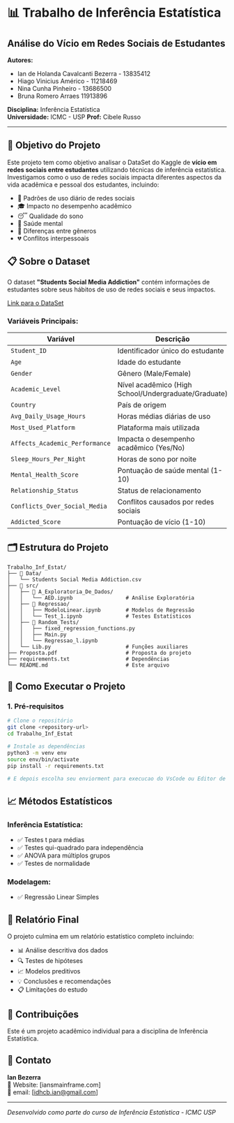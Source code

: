 # 📊 Trabalho de Inferência Estatística
## Análise do Vício em Redes Sociais de Estudantes

**Autores:**  
* Ian de Holanda Cavalcanti Bezerra - 13835412
* Hiago Vinicius Américo - 11218469
* Nina Cunha Pinheiro - 13686500
* Bruna Romero Arraes 11913896

**Disciplina:** Inferência Estatística  
**Universidade:** ICMC - USP
**Prof:** Cibele Russo

---

## 🎯 Objetivo do Projeto

Este projeto tem como objetivo analisar o DataSet do Kaggle de **vício em redes sociais entre estudantes** utilizando técnicas de inferência estatística. Investigamos como o uso de redes sociais impacta diferentes aspectos da vida acadêmica e pessoal dos estudantes, incluindo:

- 📱 Padrões de uso diário de redes sociais
- 🎓 Impacto no desempenho acadêmico  
- 😴 Qualidade do sono
- 🧠 Saúde mental
- 👥 Diferenças entre gêneros
- 💔 Conflitos interpessoais

## 📋 Sobre o Dataset

O dataset **"Students Social Media Addiction"** contém informações de estudantes sobre seus hábitos de uso de redes sociais e seus impactos. 

[Link para o DataSet](https://www.kaggle.com/datasets/adilshamim8/social-media-addiction-vs-relationships?resource=download)

### Variáveis Principais:
| Variável | Descrição |
|----------|-----------|
| `Student_ID` | Identificador único do estudante |
| `Age` | Idade do estudante |
| `Gender` | Gênero (Male/Female) |
| `Academic_Level` | Nível acadêmico (High School/Undergraduate/Graduate) |
| `Country` | País de origem |
| `Avg_Daily_Usage_Hours` | Horas médias diárias de uso |
| `Most_Used_Platform` | Plataforma mais utilizada |
| `Affects_Academic_Performance` | Impacta o desempenho acadêmico (Yes/No) |
| `Sleep_Hours_Per_Night` | Horas de sono por noite |
| `Mental_Health_Score` | Pontuação de saúde mental (1-10) |
| `Relationship_Status` | Status de relacionamento |
| `Conflicts_Over_Social_Media` | Conflitos causados por redes sociais |
| `Addicted_Score` | Pontuação de vício (1-10) |

## 🗂️ Estrutura do Projeto

```
Trabalho_Inf_Estat/
├── 📁 Data/
│   └── Students Social Media Addiction.csv
├── 📁 src/
│   ├── 📁 A_Exploratoria_De_Dados/
│   │   └── AED.ipynb                 # Análise Exploratória
│   ├── 📁 Regressao/
│   │   ├── ModeloLinear.ipynb        # Modelos de Regressão
│   │   └── Test_1.ipynb              # Testes Estatísticos
│   ├── 📁 Random_Tests/
│   │   ├── fixed_regression_functions.py
│   │   ├── Main.py
│   │   └── Regressao_l.ipynb
│   └── Lib.py                        # Funções auxiliares
├── Proposta.pdf                      # Proposta do projeto
├── requirements.txt                  # Dependências
└── README.md                         # Este arquivo
```

## 🚀 Como Executar o Projeto

### 1. Pré-requisitos
```bash
# Clone o repositório
git clone <repository-url>
cd Trabalho_Inf_Estat

# Instale as dependências
python3 -m venv env
source env/bin/activate
pip install -r requirements.txt

# E depois escolha seu enviorment para execucao do VsCode ou Editor de escolha
```

## 📈 Métodos Estatísticos

### Inferência Estatística:
- ✅ Testes t para médias
- ✅ Testes qui-quadrado para independência
- ✅ ANOVA para múltiplos grupos
- ✅ Testes de normalidade

### Modelagem:
- ✅ Regressão Linear Simples


## 📝 Relatório Final

O projeto culmina em um relatório estatístico completo incluindo:

- 📊 Análise descritiva dos dados
- 🔍 Testes de hipóteses
- 📈 Modelos preditivos
- 💡 Conclusões e recomendações
- 📋 Limitações do estudo

## 🤝 Contribuições

Este é um projeto acadêmico individual para a disciplina de Inferência Estatística. 

## 📧 Contato

**Ian Bezerra**  
📧 Website: [iansmainframe.com]  
📧 email: [idhcb.ian@gmail.com]  

---
*Desenvolvido como parte do curso de Inferência Estatística - ICMC USP* 
